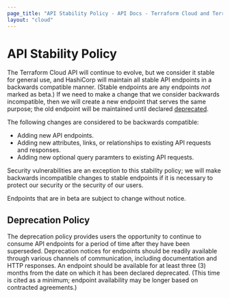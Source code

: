 ```yaml
---
page_title: "API Stability Policy - API Docs - Terraform Cloud and Terraform Enterprise"
layout: "cloud"
---
```


# API Stability Policy

The Terraform Cloud API will continue to evolve, but we consider it stable for general use, and HashiCorp will maintain all stable API endpoints in a backwards compatible manner. (Stable endpoints are any endpoints _not_ marked as beta.) If we need to make a change that we consider backwards incompatible, then we will create a new endpoint that serves the same purpose; the old endpoint will be maintained until declared [deprecated](#deprecation-policy).

The following changes are considered to be backwards compatible:

* Adding new API endpoints.
* Adding new attributes, links, or relationships to existing API requests and responses.
* Adding new optional query paramters to existing API requests.

Security vulnerabilities are an exception to this stability policy; we will make backwards incompatible changes to stable endpoints if it is necessary to protect our security or the security of our users.

Endpoints that are in beta are subject to change without notice.

## Deprecation Policy

The deprecation policy provides users the opportunity to continue to consume API endpoints for a period of time after they have been superseded. Deprecation notices for endpoints should be readily available through various channels of communication, including documentation and HTTP responses. An endpoint should be available for at least three (3) months from the date on which it has been declared deprecated. (This time is cited as a minimum; endpoint availability may be longer based on contracted agreements.)
